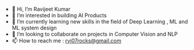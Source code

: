 - 👋 Hi, I’m Ravijeet Kumar
- 👀 I’m interested in building AI Products
- 🌱 I’m currently learning new skills in the field of Deep Learning , ML and  ML system design
- 💞️ I’m looking to collaborate on projects in Computer Vision and NLP
- 📫 How to reach me : rvj07rocks@gmail.com

<!---
rvj07ai/rvj07ai is a ✨ special ✨ repository because its `README.md` (this file) appears on your GitHub profile.
You can click the Preview link to take a look at your changes.
--->
